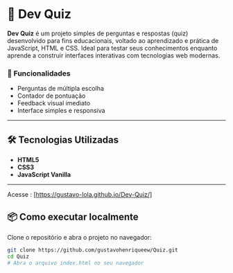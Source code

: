 # 🚀 Dev Quiz

**Dev Quiz** é um projeto simples de perguntas e respostas (quiz) desenvolvido para fins educacionais, voltado ao aprendizado e prática de JavaScript, HTML e CSS. Ideal para testar seus conhecimentos enquanto aprende a construir interfaces interativas com tecnologias web modernas.

### 🧠 Funcionalidades

- Perguntas de múltipla escolha
- Contador de pontuação
- Feedback visual imediato
- Interface simples e responsiva

---

## 🛠️ Tecnologias Utilizadas

- **HTML5**
- **CSS3**
- **JavaScript Vanilla**

---
Acesse : [https://gustavo-lola.github.io/Dev-Quiz/]

## 📦 Como executar localmente

Clone o repositório e abra o projeto no navegador:

```bash
git clone https://github.com/gustavohenriqueew/Quiz.git
cd Quiz
# Abra o arquivo index.html no seu navegador
